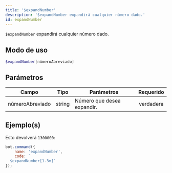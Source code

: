 ```yaml
---
title: '$expandNumber'
description: '$expandNumber expandirá cualquier número dado.'
id: expandNumber
---
```


`$expandNumber` expandirá cualquier número dado.

## Modo de uso

```php
$expandNumber[númeroAbreviado]
```

## Parámetros

| Campo           | Tipo   | Parámetros                 | Requerido |
| --------------- | ------ | -------------------------- |:---------:|
| númeroAbreviado | string | Número que desea expandir. | verdadera |

## Ejemplo(s)

Esto devolverá `1300000`:

```javascript
bot.command({
    name: 'expandNumber',
    code: `
  $expandNumber[1.3m]`
});
```

